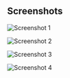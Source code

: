 ## Screenshots

![Screenshot 1](Screenshot%202024-09-30%20at%2012.44.02%20PM.jpeg)

![Screenshot 2](Screenshot%202024-09-30%20at%2012.44.11%20PM.jpeg)

![Screenshot 3](Screenshot%202024-09-30%20at%2012.44.18%20PM.jpeg)

![Screenshot 4](Screenshot%202024-09-30%20at%2012.44.21%20PM.jpeg)

